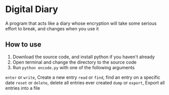 # Digital Diary

A program that acts like a diary whose encryption will take some serious effort to break, and changes when you use it


## How to use

1. Download the source code, and install python if you haven't already
2. Open terminal and change the directory to the source code
3. Run `python encode.py` with one of the following arguments

`enter` or `write`, Create a new entry
`read` or `find`, find an entry on a specific date
`reset` or `delete`, delete all entries ever created
`dump` or `export`, Export all entries into a file
